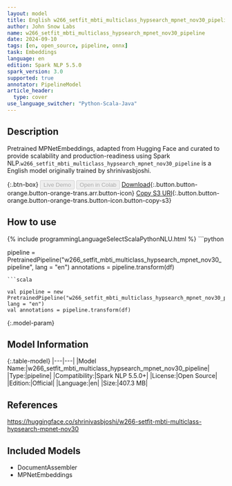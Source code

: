 ```yaml
---
layout: model
title: English w266_setfit_mbti_multiclass_hypsearch_mpnet_nov30_pipeline pipeline MPNetEmbeddings from shrinivasbjoshi
author: John Snow Labs
name: w266_setfit_mbti_multiclass_hypsearch_mpnet_nov30_pipeline
date: 2024-09-10
tags: [en, open_source, pipeline, onnx]
task: Embeddings
language: en
edition: Spark NLP 5.5.0
spark_version: 3.0
supported: true
annotator: PipelineModel
article_header:
  type: cover
use_language_switcher: "Python-Scala-Java"
---
```


## Description

Pretrained MPNetEmbeddings, adapted from Hugging Face and curated to provide scalability and production-readiness using Spark NLP.`w266_setfit_mbti_multiclass_hypsearch_mpnet_nov30_pipeline` is a English model originally trained by shrinivasbjoshi.

{:.btn-box}
<button class="button button-orange" disabled>Live Demo</button>
<button class="button button-orange" disabled>Open in Colab</button>
[Download](https://s3.amazonaws.com/auxdata.johnsnowlabs.com/public/models/w266_setfit_mbti_multiclass_hypsearch_mpnet_nov30_pipeline_en_5.5.0_3.0_1725995240193.zip){:.button.button-orange.button-orange-trans.arr.button-icon}
[Copy S3 URI](s3://auxdata.johnsnowlabs.com/public/models/w266_setfit_mbti_multiclass_hypsearch_mpnet_nov30_pipeline_en_5.5.0_3.0_1725995240193.zip){:.button.button-orange.button-orange-trans.button-icon.button-copy-s3}

## How to use



<div class="tabs-box" markdown="1">
{% include programmingLanguageSelectScalaPythonNLU.html %}
```python

pipeline = PretrainedPipeline("w266_setfit_mbti_multiclass_hypsearch_mpnet_nov30_pipeline", lang = "en")
annotations =  pipeline.transform(df)   

```
```scala

val pipeline = new PretrainedPipeline("w266_setfit_mbti_multiclass_hypsearch_mpnet_nov30_pipeline", lang = "en")
val annotations = pipeline.transform(df)

```
</div>

{:.model-param}
## Model Information

{:.table-model}
|---|---|
|Model Name:|w266_setfit_mbti_multiclass_hypsearch_mpnet_nov30_pipeline|
|Type:|pipeline|
|Compatibility:|Spark NLP 5.5.0+|
|License:|Open Source|
|Edition:|Official|
|Language:|en|
|Size:|407.3 MB|

## References

https://huggingface.co/shrinivasbjoshi/w266-setfit-mbti-multiclass-hypsearch-mpnet-nov30

## Included Models

- DocumentAssembler
- MPNetEmbeddings